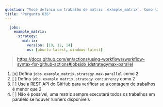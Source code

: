 ```yaml
---
question: "Você definiu um trabalho de matriz `example_matrix`. Como limitar a matriz para executar no máximo 2 trabalhos ao mesmo tempo?"
title: "Pergunta 036"
---
```



```yaml
  jobs:
    example_matrix:
      strategy:
        matrix:
          version: [10, 12, 14]
          os: [ubuntu-latest, windows-latest]
```
> https://docs.github.com/en/actions/using-workflows/workflow-syntax-for-github-actions#jobsjob_idstrategymax-parallel
1. [x] Defina `jobs.example_matrix.strategy.max-parallel` como 2
1. [ ] Defina `jobs.example_matrix.strategy.concurrency` como 2
1. [ ] Use a REST API do GitHub para verificar se a contagem de trabalhos é menor que 2
1. [ ] Não é possível, uma matriz sempre executará todos os trabalhos em paralelo se houver runners disponíveis
